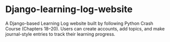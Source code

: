 # Django-learning-log-website
A Django-based Learning Log website built by following Python Crash Course (Chapters 18–20). Users can create accounts, add topics, and make journal-style entries to track their learning progress.

